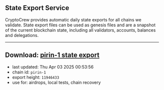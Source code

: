 ## State Export Service
CryptoCrew provides automatic daily state exports for all chains we validate. State export files can be used as genesis files and are a snapshot of the current blockchain state, including all validators, accounts, balances and delegations.

---
**Download: [pirin-1 state export](https://dl-eu2.ccvalidators.com/SERVICE/nolus/pirin-1_export_11946433.json)**
---

- last updated: Thu Apr 03 2025 00:53:56
- chain id: `pirin-1`
- export height: `11946433`
- use for: airdrops, local tests, chain recovery
